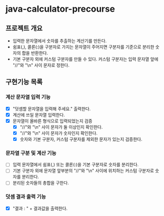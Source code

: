 # java-calculator-precourse
## 프로젝트 개요
* 입력한 문자열에서 숫자를 추출하는 계산기를 만든다.
* 쉼표(,), 콜론(:)을 구분자로 가지는 문자열이 주어지면 구분자를 기준으로 분리한 숫자의 합을 반환한다.
* 기본 구분자 외에 커스텀 구분자를 만들 수 있다. 커스텀 구분자는 입력 문자열 앞에 "//"와 "\n" 사이 문자로 정한다.
## 구현기능 목록

### 계산 문자열 입력 기능
*[x] "덧셈할 문자열을 입력해 주세요." 출력한다.
* [x] 계산에 쓰일 문자열 입력한다.
* [x] 문자열이 올바른 형식으로 입력되었는지 검증
  * [x] "//"와 "\n" 사이 문자가 둘 이상인지 확인한다.
  * [x] "//"와 "\n" 사이 문자가 숫자인지 확인한다.
  * [x] 숫자와 기본 구분자, 커스텀 구분자를 제외한 문자가 있는지 검증한다.
### 문자열 구분 및 계산 기능
* [ ] 입력 문자열에서 쉼표(,) 또는 콜론(:)을 기본 구분자로 숫자를 분리한다.
* [ ] 기본 구분자 외에 문자열 앞부분의 "//"와 "\n" 사이에 위치하는 커스텀 구분자로 숫자를 분리한다.
* [ ] 분리된 숫자들의 총합을 구한다.
### 덧셈 결과 출력 기능
* [x] "결과 : " + 결과값을 출력한다.

